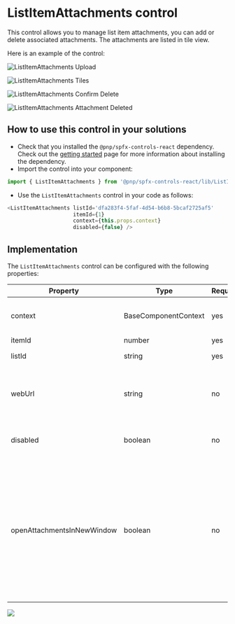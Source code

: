 # ListItemAttachments control

This control allows you to manage list item attachments, you can add or delete associated attachments. The attachments are listed in tile view.

Here is an example of the control:

![ListItemAttachments Upload](../assets/ListItemAttachmentsUpload.png)

![ListItemAttachments Tiles](../assets/ListItemAttachmentsTitles.png)

![ListItemAttachments Confirm Delete](../assets/ListItemAttachmentDeleteConfirm.png)

![ListItemAttachments Attachment Deleted ](../assets/ListItemAttachementDeletedMsg.png)

## How to use this control in your solutions

- Check that you installed the `@pnp/spfx-controls-react` dependency. Check out the [getting started](../../#getting-started) page for more information about installing the dependency.
- Import the control into your component:

```TypeScript
import { ListItemAttachments } from '@pnp/spfx-controls-react/lib/ListItemAttachments';
```
- Use the `ListItemAttachments` control in your code as follows:

```TypeScript
<ListItemAttachments listId='dfa283f4-5faf-4d54-b6b8-5bcaf2725af5'
                     itemId={1}
                     context={this.props.context}
                     disabled={false} />
```

## Implementation

The `ListItemAttachments` control can be configured with the following properties:


| Property | Type | Required | Description |
| ---- | ---- | ---- | ---- |
| context | BaseComponentContext | yes | SPFx web part or extention context |
| itemId | number | yes | List Item Id  |
| listId | string | yes | Guid of the list. |
| webUrl | string | no | URL of the site. By default it uses the current site URL. |
| disabled | boolean | no | Specifies if the control is disabled or not. |
| openAttachmentsInNewWindow | boolean | no | Specifies if the attachment should be openend in a separate browser tab. Use this property set to `true` if you plan to use the component in Microsoft Teams. |

![](https://telemetry.sharepointpnp.com/sp-dev-fx-controls-react/wiki/controls/ListItemAttachments)
